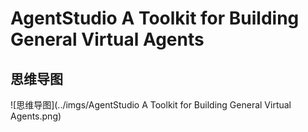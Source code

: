 # AgentStudio A Toolkit for Building General Virtual Agents

## 思维导图
![思维导图](../imgs/AgentStudio A Toolkit for Building General Virtual Agents.png)
